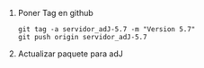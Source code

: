 
1. Poner Tag en github

	```
	git tag -a servidor_adJ-5.7 -m "Version 5.7"
	git push origin servidor_adJ-5.7
	```

2. Actualizar paquete para adJ

